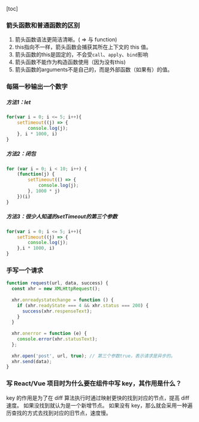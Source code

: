 [toc]

### 箭头函数和普通函数的区别 ###

1. 箭头函数语法更简洁清晰。( => 与 function)
2. this指向不一样，箭头函数会捕获其所在上下文的 this 值。
3. 箭头函数的this是固定的，不会受`call`、`apply`、`bind`影响
4. 箭头函数不能作为构造函数使用（因为没有this)
5. 箭头函数的arguments不是自己的，而是外部函数（如果有）的值。



### 每隔一秒输出一个数字 ###

##### 方法1：let #####

```javascript
for(var i = 0; i <= 5; i++){           
    setTimeout((j) => {                
        console.log(j);            
    }, i * 1000, i)        
}
```



##### 方法2：闭包 #####

```javascript
for (var i = 0; i < 10; i++) {
    (function(j) {
        setTimeout(() => {
            console.log(j);
        }, 1000 * j)
    })(i)
}
```



##### 方法3：很少人知道的setTimeout的第三个参数 #####

```javascript
for(var i = 0; i <= 5; i++){           
    setTimeout((j) => {                
        console.log(j);            
    },i * 1000, i)        
}
```



### 手写一个请求 ###

```javascript
function request(url, data, success) {
  const xhr = new XMLHttpRequest();
 
  xhr.onreadystatechange = function () {
    if (xhr.readyState === 4 && xhr.status === 200) {
      success(xhr.respenseText);
    }
  }
  
  xhr.onerror = function (e) {
    console.error(xhr.statusText);
  };
  
  xhr.open('post', url, true); // 第三个参数true，表示请求是异步的。
  xhr.send(data); 
}
```



### 写 React/Vue 项目时为什么要在组件中写 key，其作用是什么？

key 的作用是为了在 diff 算法执行时通过映射更快的找到对应的节点，提高 diff 速度。
如果没找到就认为是一个新增节点。
如果没有 key，那么就会采用一种遍历查找的方式去找到对应的旧节点，速度慢。
